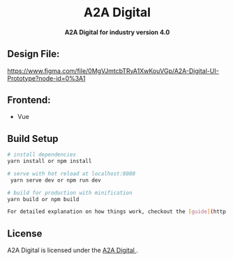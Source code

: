 <h1 align="center">
  <br>
  <br>
  A2A Digital
  <br>
</h1>

<h4 align="center">A2A Digital for industry version 4.0

## Design File:

https://www.figma.com/file/0MgVJmtcbTRyA1XwKouVGp/A2A-Digital-UI-Prototype?node-id=0%3A1

## Frontend:
  - Vue 

## Build Setup

``` bash
# install dependencies
yarn install or npm install

# serve with hot reload at localhost:8080
 yarn serve dev or npm run dev

# build for production with minification
yarn build or npm build 

For detailed explanation on how things work, checkout the [guide](http://vuejs-templates.github.io/webpack/) and [docs for vue-loader](http://vuejs.github.io/vue-loader).
```



## License
A2A Digital is licensed under the [ A2A Digital ](LICENSE).
